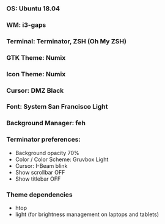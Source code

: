 ### OS: Ubuntu 18.04
### WM: i3-gaps
### Terminal: Terminator, ZSH (Oh My ZSH)
### GTK Theme: Numix
### Icon Theme: Numix
### Cursor: DMZ Black
### Font: System San Francisco Light
### Background Manager: feh

### Terminator preferences:
- Background opacity 70%
- Color / Color Scheme: Gruvbox Light
- Cursor: I-Beam blink
- Show scrollbar OFF
- Show titlebar OFF

### Theme dependencies
- htop
- light (for brightness management on laptops and tablets)